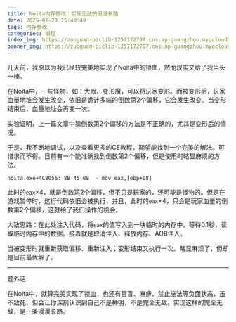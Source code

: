 ```yaml
---
title: Noita内存修改：实现无敌的漫漫长路
date: 2025-01-23 15:40:49
tags: 内存修改
categories: 编程
index_img: https://zuoguan-piclib-1257172707.cos.ap-guangzhou.myqcloud.com/assets/17.jpg?imageMogr2/thumbnail/700x320>
banner_img: https://zuoguan-piclib-1257172707.cos.ap-guangzhou.myqcloud.com/assets/17.jpg
---
```


几天前，我原以为我已经较完美地实现了Noita中的锁血，然而现实又给了我当头一棒。

在Noita中，一些怪物，如：大眼、变形魔，可以将玩家变形。而被变形后，玩家血量地址会发生改变，依旧是诡计多端的倒数第2个偏移，它会发生改变。当变形结束后，血量地址会再变一次。

实验证明，上一篇文章中猜倒数第2个偏移的方法是不正确的，尤其是变形后的情况。

于是，我不断地调试，以及查看更多的CE教程，期望能找到一个完美的解法。可惜求而不得。目前有一个能准确找到倒数第2个偏移，但是使用时略显麻烦的方法。

```assembly
noita.exe+4C8056: 8B 45 08  - mov eax,[ebp+08]
```

此时的`eax`×4，就是倒数第2个偏移，但不只是玩家的，还可能是怪物的。但是在游戏暂停时，这行代码依旧会被执行，并且，此时的`eax`×4，只会是玩家血量的倒数第2个偏移，这就给了我们操作的机会。

大致思路：在此处注入代码，将`eax`的值写入到一块临时的内存中。等待0.1秒，读取临时内存中的数据。接着就是取消注入、释放内存、AOB注入。

当被变形时就重新获取偏移、重新注入；变形结束又执行一次。略显麻烦了，但却是目前最优解了。

---

题外话

在Noita中，就算完美实现了锁血，也还有目盲、麻痹、禁止施法等负面状态，虽不致死，但会让你深刻认识到自己不是神明，不是完全无敌。实现这样的完全无敌，是一条漫漫长路。
